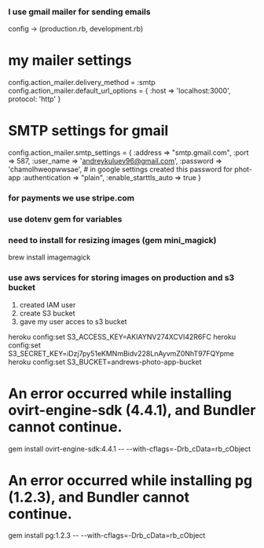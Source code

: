 ### I use gmail mailer for sending emails
  config -> (production.rb, development.rb)

  # my mailer settings
  config.action_mailer.delivery_method = :smtp
  config.action_mailer.default_url_options = { :host => 'localhost:3000', protocol: 'http' }
  # SMTP settings for gmail
  config.action_mailer.smtp_settings = {
    :address              => "smtp.gmail.com",
    :port                 => 587,
    :user_name            => 'andreykuluev96@gmail.com',
    :password             => 'chamolhweopwwsae', # in google settings created this password for phot-app
    :authentication       => "plain",
    :enable_starttls_auto => true
  }

### for payments we use stripe.com

### use dotenv gem for variables

### need to install for resizing images (gem mini_magick)
brew install imagemagick

### use aws services for storing images on production and s3 bucket
1) created IAM user
2) create S3 bucket
3) gave my user acces to s3 bucket

heroku config:set S3_ACCESS_KEY=AKIAYNV274XCVI42R6FC
heroku config:set S3_SECRET_KEY=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
heroku config:set S3_BUCKET=andrews-photo-app-bucket

# An error occurred while installing ovirt-engine-sdk (4.4.1), and Bundler cannot continue.
gem install ovirt-engine-sdk:4.4.1 -- --with-cflags=-Drb_cData=rb_cObject

# An error occurred while installing pg (1.2.3), and Bundler cannot continue.
gem install pg:1.2.3 -- --with-cflags=-Drb_cData=rb_cObject